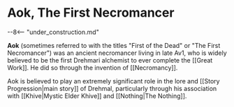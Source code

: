 # Aok, The First Necromancer

--8<-- "under_construction.md"

**Aok** (sometimes referred to with the titles "First of the Dead" or "The First Necromancer") was an ancient necromancer living in late Av1, who is widely believed to be the first Drehmari alchemist to ever complete the [[Great Work]]. He did so through the invention of [[Necromancy]].

Aok is believed to play an extremely significant role in the lore and [[Story Progression|main story]] of Drehmal, particularly through his association with [[Khive|Mystic Elder Khive]] and [[Nothing|The Nothing]].
